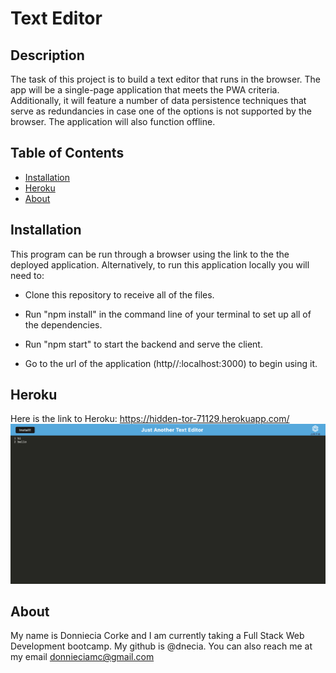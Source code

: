# Text Editor 

## Description
The task of this project is to build a text editor that runs in the browser. The app will be a single-page application that meets the PWA criteria. Additionally, it will feature a number of data persistence techniques that serve as redundancies in case one of the options is not supported by the browser. The application will also function offline.

## Table of Contents 

- [Installation](#installation)
- [Heroku](#heroku)
- [About](#about)

## Installation

This program can be run through a browser using the link to the the deployed application. Alternatively, to run this application locally you will need to:

- Clone this repository to receive all of the files. 

- Run "npm install" in the command line of your terminal to set up all of the dependencies.

- Run "npm start" to start the backend and serve the client.

- Go to the url of the application (http//:localhost:3000) to begin using it.

## Heroku

Here is the link to Heroku: https://hidden-tor-71129.herokuapp.com/
![screenshot of app](./client/Screen%20Shot%202022-11-16%20at%205.58.22%20PM.png)

## About
My name is Donniecia Corke and I am currently taking a Full Stack Web Development bootcamp. My github is @dnecia. You can also reach me at my email donnieciamc@gmail.com




